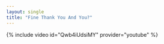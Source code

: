 ```yaml
---
layout: single
title: "Fine Thank You And You?"
---
```

{% include video id="Qwb4iUdsiMY" provider="youtube" %}
